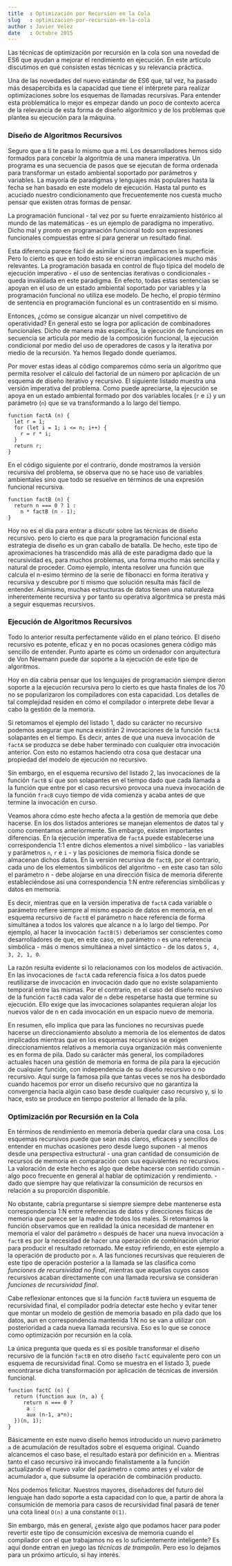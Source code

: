 ```yaml
---
title  : Optimización por Recursion en la Cola
slug   : optimizacion-por-recursion-en-la-cola
author : Javier Vélez
date   : Octubre 2015
---
```


Las técnicas de optimización por recursión en la cola son una novedad de ES6 que ayudan a mejorar el rendimiento en ejecución. En este artículo discutimos en qué consisten estas técnicas y su relevancia práctica. 

Una de las novedades del nuevo estándar de ES6 que, tal vez, ha pasado más desapercibida es la capacidad que tiene el intérprete para realizar optimizaciones sobre los esquemas de llamadas recursivas. Para entender esta problemática lo mejor es empezar dando un poco de contexto acerca de la relevancia de esta forma de diseño algorítmico y de los problemas que plantea su ejecución para la máquina.

### Diseño de Algoritmos Recursivos

Seguro que a ti te pasa lo mismo que a mí. Los desarrolladores hemos sido formados para concebir la algoritmia de una manera imperativa. Un programa es una secuencia de pasos que se ejecutan de forma ordenada para transformar un estado ambiental soportado por parámetros y variables. La mayoría de paradigmas y lenguajes más populares hasta la fecha se han basado en este modelo de ejecución. Hasta tal punto es acuciado nuestro condicionamento que frecuentemente nos cuesta mucho pensar que existen otras formas de pensar.

La programación funcional - tal vez por su fuerte enraizamiento histórico al mundo de las matemáticas - es un ejemplo de paradigma no imperativo. Dicho mal y pronto en programación funcional todo son expresiones funcionales compuestas entre sí para generar un resultado final.

Esta diferencia parece fácil de asimilar si nos quedamos en la superficie. Pero lo cierto es que en todo esto se encierran implicaciones mucho más relevantes. La programación basada en control de flujo típica del modelo de ejecución imperativo - el uso de sentencias iterativas o condicionales - queda invalidada en este paradigma. En efecto, todas estas sentencias se apoyan en el uso de un estado ambiental soportado por variables y la programación funcional no utiliza ese modelo. De hecho, el propio término de sentencia en programación funcional es un contrasentido en si mismo.

Entonces, ¿cómo se consigue alcanzar un nivel competitivo de operatividad? En general esto se logra por aplicación de combinadores funcionales. Dicho de manera más específica, la ejecución de funciones en secuencia se articula por medio de la composición funcional, la ejecución condicional por medio del uso de operadores de casos y la iterativa por medio de la recursión. Ya hemos llegado donde queríamos.

Por mover estas ideas al código comparemos cómo sería un algoritmo que permita resolver el cálculo del factorial de un número por aplicación de un esquema de diseño iterativo y recursivo. El siguiente listado muestra una versión imperativa del problema. Como puede apreciarse, la ejecución se apoya en un estado ambiental formado por dos variables locales (`r` e `i`) y un parámetro (`n`) que se va transformando a lo largo del tiempo.

```
function factA (n) {
  let r = 1;
  for (let i = 1; i <= n; i++) {
    r = r * i;
  }
  return r;
}
```

En el código siguiente por el contrario, donde mostramos la versión recursiva del problema, se observa que no se hace uso de variables ambientales sino que todo se resuelve en términos de una expresión funcional recursiva.

```
function factB (n) {
  return n === 0 ? 1 :
    n * factB (n - 1);
}
```
 
Hoy no es el día para entrar a discutir sobre las técnicas de diseño recursivo. pero lo cierto es que para la programación funcional esta estrategia de diseño es un gran caballo de batalla. De hecho, este tipo de aproximaciones ha trascendido más allá de este paradigma dado que la recursividad es, para muchos problemas, una forma mucho más sencilla y natural de proceder. Como ejemplo, intenta resolver una función que calcula el n-esimo término de la serie de fibonacci en forma iterativa y recursiva y descubre por tí mismo que solución resulta más fácil de entender. Asimismo, muchas estructuras de datos tienen una naturaleza inherentemente recursiva y por tanto su operativa algorítmica se presta más a seguir esquemas recursivos.
 
### Ejecución de Algoritmos Recursivos

Todo lo anterior resulta perfectamente válido en el plano teórico. El diseño recursivo es potente, eficaz y en no pocas ocasiones genera código más sencillo de entender. Punto aparte es cómo un ordenador con arquitectura de Von Newmann puede dar soporte a la ejecución de este tipo de algoritmos.

Hoy en día cabría pensar que los lenguajes de programación siempre dieron soporte a la ejecución recursiva pero lo cierto es que hasta finales de los 70 no se popularizaron los compiladores con esta capacidad. Los detalles de tal complejidad residen en cómo el compilador o interprete debe llevar a cabo la gestión de la memoria.

Si retomamos el ejemplo del listado 1, dado su carácter no recursivo podemos asegurar que nunca existirán 2 invocaciones de la función `factA` solapantes en el tiempo. Es decir, antes de que una nueva invocación de `factA` se produzca se debe haber terminado con cualquier otra invocación anterior. Con esto no estamos haciendo otra cosa que destacar una propiedad del modelo de ejecución no recursivo.

Sin embargo, en el esquema recursivo del listado 2, las invocaciones de la función `factB` sí que son solapantes en el tiempo dado que cada llamada a la función que entre por el caso recursivo provoca una nueva invocación de la función `fracB` cuyo tiempo de vida comienza y acaba antes de que termine la invocación en curso.

Veamos ahora cómo este hecho afecta a la gestión de memoria que debe hacerse. En los dos listados anteriores se manejan elementos de datos tal y como comentamos anteriormente. Sin embargo, existen importantes diferencias. En la ejecución imperativa de `factA` puede establecerse una correspondencia 1:1 entre dichos elementos a nivel simbólico - las variables y parámetros `n`, `r` e `i` - y las posiciones de memoria física donde se almacenan dichos datos. En la versión recursiva de `factB`, por el contrario, cada uno de los elementos simbólicos del algoritmo - en este caso tan sólo el parámetro n - debe alojarse en una dirección física de memoria diferente estableciéndose así una correspondencia 1:N entre referencias simbólicas y datos en memoria. 

Es decir, mientras que en la versión imperativa de `factA` cada variable o parámetro refiere siempre al mismo espacio de datos en memoria, en el esquema recursivo de `factB` el parámetro n hace referencia de forma simultánea a todos los valores que alcance n a lo largo del tiempo. Por ejemplo, al hacer la invocación `factB(5)` deberíamos ser conscientes como desarrolladores de que, en este caso, en parámetro `n` es una referencia simbólica - más o menos simultánea a nivel sintáctico - de los datos `5, 4, 3, 2, 1, 0`.

La razón resulta evidente si lo relacionamos con los modelos de activación. En las invocaciones de `factA` cada referencia física a los datos puede reutilizarse de invocación en invocación dado que no existe solapamiento temporal entre las mismas. Por el contrario, en el caso del diseño recursivo de la función `factB` cada valor de `n` debe respetarse hasta que termine su ejecución. Ello exige que las invocaciones solapantes requieran alojar los nuevos valor de n en cada invocación en un espacio nuevo de memoria.

En resumen, ello implica que para las funciones no recursivas puede hacerse un direccionamiento absoluto a memoria de los elementos de datos implicados mientras que en los esquemas recursivos se exigen direccionamientos relativos a memoria cuya organización más conveniente es en forma de pila. Dado su carácter más general, los compiladores actuales hacen una gestión de memoria en forma de pila para la ejecución de cualquier función, con independencia de su diseño recursivo o no recursivo. Aquí surge la famosa pila que tantas veces se nos ha desbordado cuando hacemos por error un diseño recursivo que no garantiza la convergencia hacia algún caso base desde cualquier caso recursivo y, si lo hace, esto se produce en tiempo posterior al llenado de la pila.

### Optimización por Recursión en la Cola

En términos de rendimiento en memoria debería quedar clara una cosa. Los esquemas recursivos puede que sean más claros, eficaces y sencillos de entender en muchas ocasiones pero desde luego suponen - al menos desde una perspectiva estructural - una gran cantidad de consumición de recursos de memoria en comparación con sus equivalentes no recursivos. La valoración de este hecho es algo que debe hacerse con sentido común - algo poco frecuente en general al hablar de optimización y rendimiento. - dado que siempre hay que relativizar la consumición de recursos en relación a su proporción disponible.

No obstante, cabría preguntarse si siempre siempre debe mantenerse esta correspondencia 1:N entre referencias de datos y direcciones físicas de memoria que parece ser la madre de todos los males. Si retomamos la función observamos que en realidad la única necesidad de mantener en memoria el valor del parámetro `n` después de hacer una nueva invocación a `factB` es por la necesidad de hacer una operación de combinación ulterior para producir el resultado retornado. Me estoy refiriendo, en este ejemplo a la operación de producto por `n`. A las funciones recursivas que requieren de este tipo de operación posterior a la llamada se las clasifica como *funciones de recursividad no final*, mientras que aquellas cuyos casos recursivos acaban directamente con una llamada recursiva se consideran *funciones de recursividad final*. 

Cabe reflexionar entonces que si la función `factB` tuviera un esquema de recursividad final, el compilador podría detectar este hecho y evitar tener que montar un modelo de gestión de memoria basado en pila dado que los datos, aun en correspondencia mantenida 1:N no se van a utilizar con posterioridad a cada nueva llamada recursiva. Eso es lo que se conoce como optimización por recursión en la cola.

La única pregunta que queda es si es posible transformar el diseño recursivo de la función `factB` en otro diseño `factC` equivalente pero con un esquema de recursividad final. Como se muestra en el listado 3, puede encontrarse dicha transformación por aplicación de técnicas de inversión funcional. 

```
function factC (n) {
  return (function aux (n, a) {
     return n === 0 ? 
      a : 
      aux (n-1, a*n);
  })(n, 1);
}
```

Básicamente en este nuevo diseño hemos introducido un nuevo parámetro `a` de acumulación de resultados sobre el esquema original. Cuando alcancemos el caso base, el resultado estará por definición en `a`. Mientras tanto el caso recursivo irá invocando finalistamente a la función actualizando el nuevo valor del parámetro `n` como antes y el valor de acumulador `a`, que subsume la operación de combinación producto.

Nos podemos felicitar. Nuestros mayores, diseñadores del futuro del lenguaje han dado soporte a esta capacidad con lo que, a partir de ahora la consumición de memoria para casos de recursividad final pasará de tener una cota lineal `O(n)` a una constante `O(1)`.

Sin embargo, más en general, ¿existe algo que podamos hacer para poder revertir este tipo de consumición excesiva de memoria cuando el compilador con el que trabajamos no es lo suficientemente inteligente? Es aquí donde entran en juego las *técnicas de trampolín*. Pero eso lo dejamos para un próximo artículo, si hay interés.
